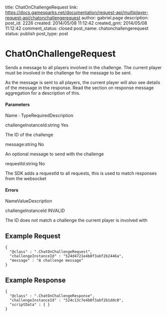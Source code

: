 title: ChatOnChallengeRequest
link: https://docs.gamesparks.net/documentation/request-api/multiplayer-request-api/chatonchallengerequest
author: gabriel.page
description: 
post_id: 2226
created: 2014/05/08 11:12:42
created_gmt: 2014/05/08 11:12:42
comment_status: closed
post_name: chatonchallengerequest
status: publish
post_type: post

<!--Sends a message to all players involved in the challenge. The current player must be involved in the challenge for the message to be sent. -->

# ChatOnChallengeRequest

Sends a message to all players involved in the challenge. The current player must be involved in the challenge for the message to be sent.

As the message is sent to all players, the current player will also see details of the message in the response. Read the section on response message aggregation for a description of this.

#### Parameters

Name : TypeRequiredDescription

challengeInstanceId:string
Yes

The ID of the challenge

message:string
No

An optional message to send with the challenge

requestId:string
No

The SDK adds a requestId to all requests, this is used to match responses from the websocket

#### Errors

NameValueDescription

challengeInstanceId
INVALID

The ID does not match a challenge the current player is involved with

  


## Example Request
    
    
    {
      "@class" : ".ChatOnChallengeRequest",
      "challengeInstanceId" : "524d4721e4b0f3abf2b2446a",
      "message" : "A challenge message"
    }

## Example Response
    
    
    {
      "@class" : ".ChatOnChallengeResponse",
      "challengeInstanceId" : "524c13c7e4b0f3abf2b1ddc0",
      "scriptData" : { }
    }